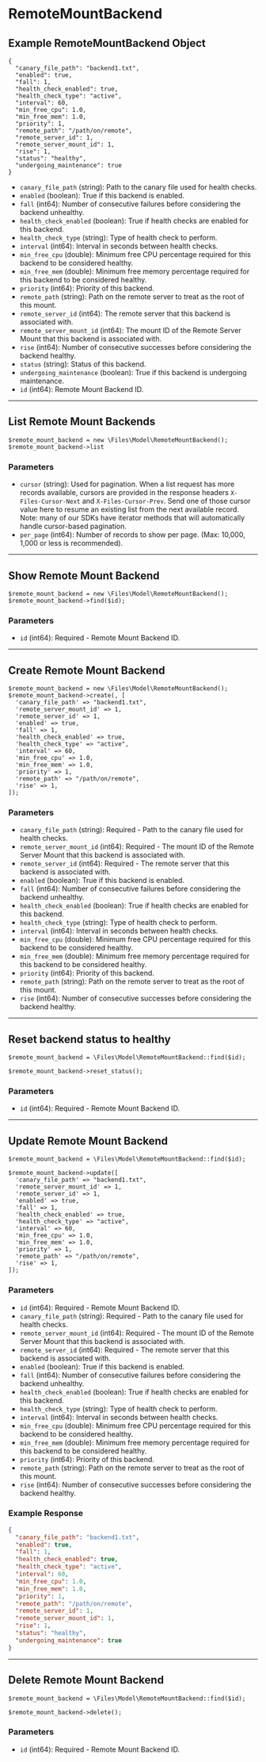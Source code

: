 # RemoteMountBackend

## Example RemoteMountBackend Object

```
{
  "canary_file_path": "backend1.txt",
  "enabled": true,
  "fall": 1,
  "health_check_enabled": true,
  "health_check_type": "active",
  "interval": 60,
  "min_free_cpu": 1.0,
  "min_free_mem": 1.0,
  "priority": 1,
  "remote_path": "/path/on/remote",
  "remote_server_id": 1,
  "remote_server_mount_id": 1,
  "rise": 1,
  "status": "healthy",
  "undergoing_maintenance": true
}
```

* `canary_file_path` (string): Path to the canary file used for health checks.
* `enabled` (boolean): True if this backend is enabled.
* `fall` (int64): Number of consecutive failures before considering the backend unhealthy.
* `health_check_enabled` (boolean): True if health checks are enabled for this backend.
* `health_check_type` (string): Type of health check to perform.
* `interval` (int64): Interval in seconds between health checks.
* `min_free_cpu` (double): Minimum free CPU percentage required for this backend to be considered healthy.
* `min_free_mem` (double): Minimum free memory percentage required for this backend to be considered healthy.
* `priority` (int64): Priority of this backend.
* `remote_path` (string): Path on the remote server to treat as the root of this mount.
* `remote_server_id` (int64): The remote server that this backend is associated with.
* `remote_server_mount_id` (int64): The mount ID of the Remote Server Mount that this backend is associated with.
* `rise` (int64): Number of consecutive successes before considering the backend healthy.
* `status` (string): Status of this backend.
* `undergoing_maintenance` (boolean): True if this backend is undergoing maintenance.
* `id` (int64): Remote Mount Backend ID.

---

## List Remote Mount Backends

```
$remote_mount_backend = new \Files\Model\RemoteMountBackend();
$remote_mount_backend->list
```


### Parameters

* `cursor` (string): Used for pagination.  When a list request has more records available, cursors are provided in the response headers `X-Files-Cursor-Next` and `X-Files-Cursor-Prev`.  Send one of those cursor value here to resume an existing list from the next available record.  Note: many of our SDKs have iterator methods that will automatically handle cursor-based pagination.
* `per_page` (int64): Number of records to show per page.  (Max: 10,000, 1,000 or less is recommended).

---

## Show Remote Mount Backend

```
$remote_mount_backend = new \Files\Model\RemoteMountBackend();
$remote_mount_backend->find($id);
```


### Parameters

* `id` (int64): Required - Remote Mount Backend ID.

---

## Create Remote Mount Backend

```
$remote_mount_backend = new \Files\Model\RemoteMountBackend();
$remote_mount_backend->create(, [
  'canary_file_path' => "backend1.txt",
  'remote_server_mount_id' => 1,
  'remote_server_id' => 1,
  'enabled' => true,
  'fall' => 1,
  'health_check_enabled' => true,
  'health_check_type' => "active",
  'interval' => 60,
  'min_free_cpu' => 1.0,
  'min_free_mem' => 1.0,
  'priority' => 1,
  'remote_path' => "/path/on/remote",
  'rise' => 1,
]);
```


### Parameters

* `canary_file_path` (string): Required - Path to the canary file used for health checks.
* `remote_server_mount_id` (int64): Required - The mount ID of the Remote Server Mount that this backend is associated with.
* `remote_server_id` (int64): Required - The remote server that this backend is associated with.
* `enabled` (boolean): True if this backend is enabled.
* `fall` (int64): Number of consecutive failures before considering the backend unhealthy.
* `health_check_enabled` (boolean): True if health checks are enabled for this backend.
* `health_check_type` (string): Type of health check to perform.
* `interval` (int64): Interval in seconds between health checks.
* `min_free_cpu` (double): Minimum free CPU percentage required for this backend to be considered healthy.
* `min_free_mem` (double): Minimum free memory percentage required for this backend to be considered healthy.
* `priority` (int64): Priority of this backend.
* `remote_path` (string): Path on the remote server to treat as the root of this mount.
* `rise` (int64): Number of consecutive successes before considering the backend healthy.

---

## Reset backend status to healthy

```
$remote_mount_backend = \Files\Model\RemoteMountBackend::find($id);

$remote_mount_backend->reset_status();
```

### Parameters

* `id` (int64): Required - Remote Mount Backend ID.


---

## Update Remote Mount Backend

```
$remote_mount_backend = \Files\Model\RemoteMountBackend::find($id);

$remote_mount_backend->update([
  'canary_file_path' => "backend1.txt",
  'remote_server_mount_id' => 1,
  'remote_server_id' => 1,
  'enabled' => true,
  'fall' => 1,
  'health_check_enabled' => true,
  'health_check_type' => "active",
  'interval' => 60,
  'min_free_cpu' => 1.0,
  'min_free_mem' => 1.0,
  'priority' => 1,
  'remote_path' => "/path/on/remote",
  'rise' => 1,
]);
```

### Parameters

* `id` (int64): Required - Remote Mount Backend ID.
* `canary_file_path` (string): Required - Path to the canary file used for health checks.
* `remote_server_mount_id` (int64): Required - The mount ID of the Remote Server Mount that this backend is associated with.
* `remote_server_id` (int64): Required - The remote server that this backend is associated with.
* `enabled` (boolean): True if this backend is enabled.
* `fall` (int64): Number of consecutive failures before considering the backend unhealthy.
* `health_check_enabled` (boolean): True if health checks are enabled for this backend.
* `health_check_type` (string): Type of health check to perform.
* `interval` (int64): Interval in seconds between health checks.
* `min_free_cpu` (double): Minimum free CPU percentage required for this backend to be considered healthy.
* `min_free_mem` (double): Minimum free memory percentage required for this backend to be considered healthy.
* `priority` (int64): Priority of this backend.
* `remote_path` (string): Path on the remote server to treat as the root of this mount.
* `rise` (int64): Number of consecutive successes before considering the backend healthy.

### Example Response

```json
{
  "canary_file_path": "backend1.txt",
  "enabled": true,
  "fall": 1,
  "health_check_enabled": true,
  "health_check_type": "active",
  "interval": 60,
  "min_free_cpu": 1.0,
  "min_free_mem": 1.0,
  "priority": 1,
  "remote_path": "/path/on/remote",
  "remote_server_id": 1,
  "remote_server_mount_id": 1,
  "rise": 1,
  "status": "healthy",
  "undergoing_maintenance": true
}
```

---

## Delete Remote Mount Backend

```
$remote_mount_backend = \Files\Model\RemoteMountBackend::find($id);

$remote_mount_backend->delete();
```

### Parameters

* `id` (int64): Required - Remote Mount Backend ID.

